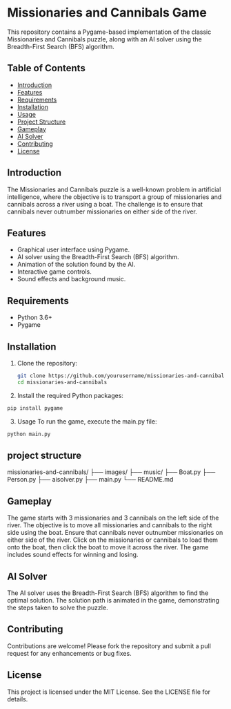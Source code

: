 
# Missionaries and Cannibals Game

This repository contains a Pygame-based implementation of the classic Missionaries and Cannibals puzzle, along with an AI solver using the Breadth-First Search (BFS) algorithm.

## Table of Contents
- [Introduction](#introduction)
- [Features](#features)
- [Requirements](#requirements)
- [Installation](#installation)
- [Usage](#usage)
- [Project Structure](#project-structure)
- [Gameplay](#gameplay)
- [AI Solver](#ai-solver)
- [Contributing](#contributing)
- [License](#license)

## Introduction
The Missionaries and Cannibals puzzle is a well-known problem in artificial intelligence, where the objective is to transport a group of missionaries and cannibals across a river using a boat. The challenge is to ensure that cannibals never outnumber missionaries on either side of the river.

## Features
- Graphical user interface using Pygame.
- AI solver using the Breadth-First Search (BFS) algorithm.
- Animation of the solution found by the AI.
- Interactive game controls.
- Sound effects and background music.

## Requirements
- Python 3.6+
- Pygame

## Installation
1. Clone the repository:
   ```sh
   git clone https://github.com/yourusername/missionaries-and-cannibals.git
   cd missionaries-and-cannibals
   ```
2. Install the required Python packages:
```sh 
pip install pygame
```
3. Usage
To run the game, execute the main.py file:
```sh
python main.py
```

## project structure 
missionaries-and-cannibals/
├── images/
├── music/
├── Boat.py
├── Person.py
├── aisolver.py
├── main.py
└── README.md

## Gameplay
The game starts with 3 missionaries and 3 cannibals on the left side of the river.
The objective is to move all missionaries and cannibals to the right side using the boat.
Ensure that cannibals never outnumber missionaries on either side of the river.
Click on the missionaries or cannibals to load them onto the boat, then click the boat to move it across the river.
The game includes sound effects for winning and losing.

## AI Solver
The AI solver uses the Breadth-First Search (BFS) algorithm to find the optimal solution.
The solution path is animated in the game, demonstrating the steps taken to solve the puzzle.

## Contributing
Contributions are welcome! Please fork the repository and submit a pull request for any enhancements or bug fixes.

## License
This project is licensed under the MIT License. See the LICENSE file for details.
